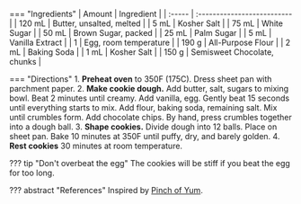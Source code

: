 === "Ingredients"
    | Amount | Ingredient                  |
    | :----- | :-------------------------- |
    | 120 mL | Butter, unsalted, melted    |
    | 5 mL   | Kosher Salt                 |
    | 75 mL  | White Sugar                 |
    | 50 mL  | Brown Sugar, packed         |
    | 25 mL  | Palm Sugar                  |
    | 5 mL   | Vanilla Extract             |
    | 1      | Egg, room temperature       |
    | 190 g  | All-Purpose Flour           |
    | 2 mL   | Baking Soda                 |
    | 1 mL   | Kosher Salt                 |
    | 150 g  | Semisweet Chocolate, chunks |

=== "Directions"
    1. **Preheat oven** to 350F (175C). Dress sheet pan with parchment paper.
    2. **Make cookie dough.** Add butter, salt, sugars to mixing bowl. Beat 2 minutes until creamy. Add vanilla, egg. Gently beat 15 seconds until everything starts to mix. Add flour, baking soda, remaining salt. Mix until crumbles form. Add chocolate chips. By hand, press crumbles together into a dough ball.
    3. **Shape cookies.** Divide dough into 12 balls. Place on sheet pan. Bake 10 minutes at 350F until puffy, dry, and barely golden.
    4. **Rest cookies** 30 minutes at room temperature.

??? tip "Don't overbeat the egg"
    The cookies will be stiff if you beat the egg for too long.

??? abstract "References"
    Inspired by [Pinch of Yum](https://pinchofyum.com/the-best-soft-chocolate-chip-cookies).
